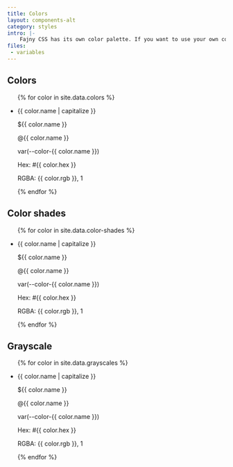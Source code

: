 ```yaml
---
title: Colors
layout: components-alt
category: styles
intro: |-
    Fajny CSS has its own color palette. If you want to use your own colors, you can edit them in the file <code>scss/_variables.scss</code>. You can find a nice color palette generator here: <a href="https://coolors.co/" target="_blank">https://coolors.co/</a>
files:
 - variables
---
```


<div class="col-12">
    <h2>Colors</h2>
</div>

<div class="col-12">
    <ul class="list-colors">
        {% for color in site.data.colors %}
        <li>
            <div class="color bg-{{ color.name }}"></div>
            <div class="content-color">
                <p>{{ color.name | capitalize }}</p>
                <p>${{ color.name }}</p>
                <p>@{{ color.name }}</p>
                <p>var(--color-{{ color.name }})</p>
                <p>Hex: #{{ color.hex }}</p>
                <p>RGBA: {{ color.rgb }}, 1</p>
            </div>
        </li>
        {% endfor %}
    </ul>
</div>

<div class="col-12">
    <h2>Color shades</h2>
</div>

<div class="col-12">
    <ul class="list-colors">
        {% for color in site.data.color-shades %}
        <li>
            <div class="color bg-{{ color.name }}"></div>
            <div class="content-color">
                <p>{{ color.name | capitalize }}</p>
                <p>${{ color.name }}</p>
                <p>@{{ color.name }}</p>
                <p>var(--color-{{ color.name }})</p>
                <p>Hex: #{{ color.hex }}</p>
                <p>RGBA: {{ color.rgb }}, 1</p>
            </div>
        </li>
        {% endfor %}
    </ul>
</div>

<div class="col-12">
    <h2>Grayscale</h2>
</div>

<div class="col-12">
    <ul class="list-colors">
        {% for color in site.data.grayscales %}
        <li>
            <div class="color bg-{{ color.name }}"></div>
            <div class="content-color">
                <p>{{ color.name | capitalize }}</p>
                <p>${{ color.name }}</p>
                <p>@{{ color.name }}</p>
                <p>var(--color-{{ color.name }})</p>
                <p>Hex: #{{ color.hex }}</p>
                <p>RGBA: {{ color.rgb }}, 1</p>
            </div>
        </li>
        {% endfor %}
    </ul>
</div>